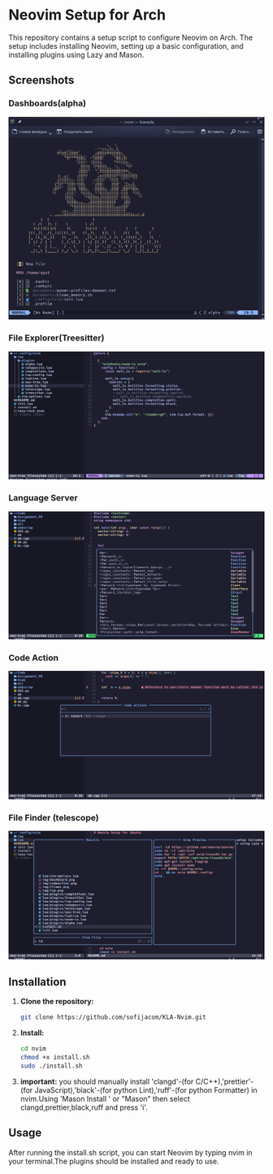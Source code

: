 # Neovim Setup for Arch

This repository contains a setup script to configure Neovim on Arch. The setup includes installing Neovim, setting up a basic configuration, and installing plugins using Lazy and Mason.
## Screenshots
### Dashboards(alpha)
![Dashboard](img/dashboard.png)
### File Explorer(Treesitter)
![File Explorer](img/fileex.png)
### Language Server
![Language Server](img/lsp.png)
### Code Action
![Code Action](img/codeaction.png)
### File Finder (telescope) 
![File Finder](img/ff.png)
    

## Installation

1. **Clone the repository:**

   ```bash
   git clone https://github.com/sofijacom/KLA-Nvim.git
   ```
2. **Install:**
   ```bash
   cd nvim
   chmod +x install.sh
   sudo ./install.sh
   ```
3. **important:**
    you should manually install 'clangd'-(for C/C++),'prettier'-(for JavaScript),'black'-(for python Lint),'ruff'-(for python Formatter) in nvim.Using 'Mason Install <NAME>' or "Mason" then select clangd,prettier,black,ruff and press 'i'. 

## Usage
After running the install.sh script, you can start Neovim by typing nvim in your terminal.The plugins should be installed and ready to use.
    

